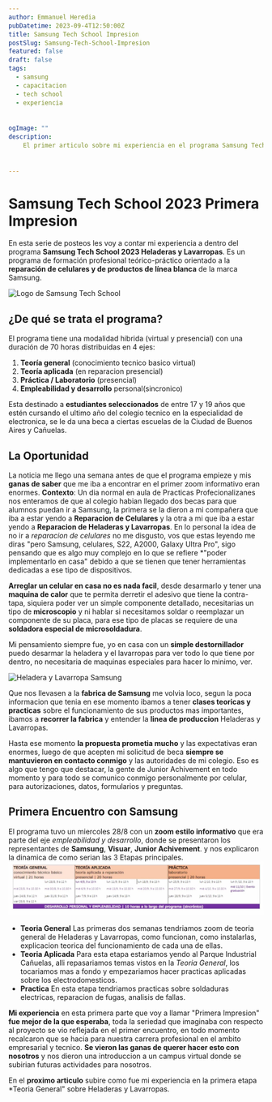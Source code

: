 ```yaml
---
author: Emmanuel Heredia
pubDatetime: 2023-09-4T12:50:00Z
title: Samsung Tech School Impresion 
postSlug: Samsung-Tech-School-Impresion
featured: false
draft: false
tags:
  - samsung
  - capacitacion
  - tech school
  - experiencia


ogImage: ""
description:
    El primer articulo sobre mi experiencia en el programa Samsung Tech School Reparacion de Heladeras y Lavarropas, un programa que promete capacitarnos sobre la reparacion y mantenimiento de la linea blanca de Samsung dentro de sus instalaciones en su fabrica de cañuelas. 
  

---
```




# Samsung Tech School 2023 Primera Impresion 
En esta serie de posteos les voy a contar mi experiencia
a dentro del programa **Samsung Tech School 2023 Heladeras y Lavarropas**. Es un programa de formación profesional teórico-práctico orientado a la **reparación de celulares y de productos de línea blanca** de la marca Samsung.

![Logo de Samsung Tech School](https://img.global.news.samsung.com/ar/wp-content/uploads/2023/08/KV_Samsungtech_Gen%C3%A9rico-e1692714471970.png)
## ¿De qué se trata el programa?
El programa tiene una modalidad hibrida (virtual y presencial) con una duración de 70 horas distribuidas en 4 ejes:  
1. **Teoría general**  (conocimiento tecnico basico virtual)
2. **Teoría aplicada**  (en reparacion presencial)
3. **Práctica / Laboratorio**  (presencial)
4. **Empleabilidad y desarrollo** personal(sincronico)

Esta destinado a **estudiantes seleccionados** de entre 17 y 19 años que estén cursando el ultimo año del colegio tecnico en la especialidad de electronica, se le da una beca a ciertas escuelas de la Ciudad de Buenos Aires y Cañuelas.

## La Oportunidad 
La noticia me llego una semana antes de que el programa empieze y mis **ganas de saber** que me iba a encontrar en el primer zoom informativo eran enormes. **Contexto**: Un dia normal en aula de Practicas Profecionalizanes nos enteramos de que al colegio habian llegado dos becas para que alumnos puedan ir a Samsung, la primera se la dieron a mi compañera que iba a estar yendo a **Reparacion de Celulares** y la otra a mi que iba a estar yendo a **Reparacion de Heladeras y Lavarropas**. En lo personal la idea de no ir a *reparacion de celulares* no me disgusto, vos que estas leyendo me diras "pero Samsung, celulares, S22, A2000, Galaxy Ultra Pro", sigo pensando que es algo muy complejo en lo que se refiere *"poder implementarlo en casa" debido a que se tienen que tener herramientas dedicadas a ese tipo de dispositivos. 

**Arreglar un celular en casa no es nada facil**, desde desarmarlo y tener una **maquina de calor** que te permita derretir el adesivo que tiene la contra-tapa, siquiera poder ver un simple componente detallado, necesitarias un tipo de **microscopio** y ni hablar si necesitamos soldar o reemplazar un componente de su placa, para ese tipo de placas se requiere de una **soldadora especial de microsoldadura**. 

Mi pensamiento siempre fue, yo en casa con un **simple destornillador** puedo desarmar la heladera y el lavarropas para ver todo lo que tiene por dentro, no necesitaria de maquinas especiales para hacer lo minimo, ver. 

![Heladera y Lavarropa Samsung](https://encrypted-tbn0.gstatic.com/images?q=tbn:ANd9GcQSykXJjnphsimkdJ__8jxvOBgx4R23R7vDQw&usqp=CAU)

Que nos llevasen a la **fabrica de Samsung** me volvia loco, segun la poca informacion que tenia en ese momento ibamos a tener **clases teoricas y practicas** sobre el funcionamiento de sus productos mas importantes, ibamos a **recorrer la fabrica** y entender la **linea de produccion** Heladeras y Lavarropas. 

Hasta ese momento **la propuesta prometia mucho** y las expectativas eran enormes, luego de que acepten mi solicitud de beca **siempre se mantuvieron en contacto conmigo** y las autoridades de mi colegio.  Eso es algo que tengo que destacar, la gente de Junior Achivement en todo momento y para todo se comunico conmigo personalmente por celular, para autorizaciones, datos, formularios y preguntas. 


## Primera Encuentro con Samsung
El programa tuvo un miercoles 28/8 con un **zoom estilo informativo** que era parte del eje *empleabilidad y desarrollo*, donde se presentaron los representantes de **Samsung**, **Visuar**, **Junior Achivement**.  y nos explicaron la dinamica de como serian las 3 Etapas principales.
![Cronograma Samsung](../blog/img/samsung/etapas-samsung-cronograma.jpeg)

- **Teoria General**
	Las primeras dos semanas tendriamos zoom de teoria general de Heladeras y Lavarropas, como funcionan, como instalarlas, explicacion teorica del funcionamiento de cada una de ellas. 
-  **Teoria Aplicada**
	Para esta etapa estariamos yendo al Parque Industrial Cañuelas, alli repasariamos temas vistos en la *Teoria General*, los tocariamos mas a fondo y empezariamos hacer practicas aplicadas sobre los electrodomesticos.
-  **Practica**
	En esta etapa tendriamos practicas sobre soldaduras electricas, reparacion de fugas, analisis de fallas.

**Mi experiencia** en esta primera parte que voy a llamar "Primera Impresion" **fue mejor de la que esperaba**, toda la seriedad que imaginaba con respecto al proyecto se vio reflejada en el primer encuentro, en todo momento recalcaron que se hacia para nuestra carrera profesional en el ambito empresarial y tecnico. **Se vieron las ganas de querer hacer esto con nosotros** y nos dieron una introduccion a un campus virtual donde se subirian futuras actividades para nosotros. 

En el **proximo articulo** subire como fue mi experiencia en la primera etapa *Teoria General" sobre Heladeras y Lavarropas.








